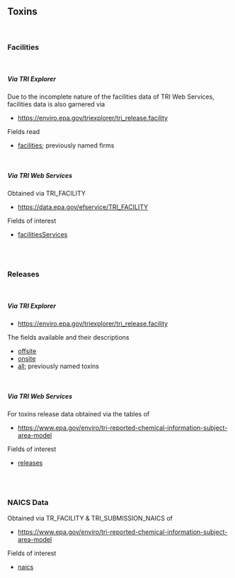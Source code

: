 ## Toxins

<br>

### Facilities

<br>

##### Via TRI Explorer

Due to the incomplete nature of the facilities data of TRI Web Services, facilities data is also garnered via

* https://enviro.epa.gov/triexplorer/tri_release.facility

Fields read

* [facilities](facilities.csv); previously named firms

<br>

##### Via TRI Web Services

Obtained via TRI_FACILITY

* https://data.epa.gov/efservice/TRI_FACILITY

Fields of interest

* [facilitiesServices](facilitiesServices.csv)

<br>
<br>

### Releases

<br>

##### Via TRI Explorer

* https://enviro.epa.gov/triexplorer/tri_release.facility

The fields available and their descriptions

* [offsite](./sites/offsite.csv)
* [onsite](./sites/onsite.csv)
* [all](./sites/all.csv); previously named toxins

<br>

##### Via TRI Web Services

For toxins release data obtained via the tables of

* https://www.epa.gov/enviro/tri-reported-chemical-information-subject-area-model

Fields of interest

* [releases](releases.csv)

<br>
<br>

### NAICS Data

Obtained via TR_FACILITY & TRI_SUBMISSION_NAICS of

* https://www.epa.gov/enviro/tri-reported-chemical-information-subject-area-model

Fields of interest

* [naics](naics.csv)
